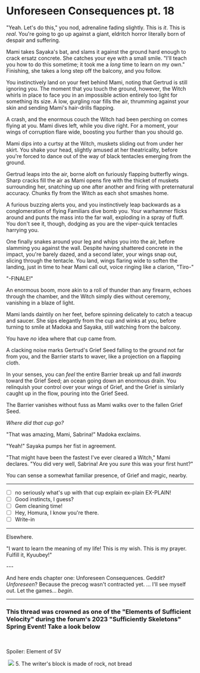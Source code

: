 # Unforeseen Consequences pt. 18

"Yeah. Let's do this," you nod, adrenaline fading slightly. This is *it*. This is *real*. You're going to go up against a giant, eldritch horror literally born of despair and suffering.

Mami takes Sayaka's bat, and slams it against the ground hard enough to crack ersatz concrete. She catches your eye with a small smile. "I'll teach you how to do this sometime; it took me a *long* time to learn on my own." Finishing, she takes a long step off the balcony, and you follow.

You instinctively land on your feet behind Mami, noting that Gertrud is still ignoring you. The moment that you touch the ground, however, the Witch whirls in place to face you in an impossible action entirely too light for something its size. A low, gurgling roar fills the air, thrumming against your skin and sending Mami's hair-drills flapping.

A crash, and the enormous couch the Witch had been perching on comes flying at you. Mami dives left, while you dive right. For a moment, your wings of corruption flare wide, boosting you further than you should go.

Mami dips into a curtsy at the Witch, muskets sliding out from under her skirt. You shake your head, slightly amused at her theatricality, before you're forced to dance out of the way of black tentacles emerging from the ground.

Gertrud leaps into the air, borne aloft on furiously flapping butterfly wings. Sharp cracks fill the air as Mami opens fire with the thicket of muskets surrounding her, snatching up one after another and firing with preternatural accuracy. Chunks fly from the Witch as each shot smashes home.

A furious buzzing alerts you, and you instinctively leap backwards as a conglomeration of flying Familiars dive bomb you. Your warhammer flicks around and punts the mass into the far wall, exploding in a spray of fluff. You don't see it, though, dodging as you are the viper-quick tentacles harrying you.

One finally snakes around your leg and whips you into the air, before slamming you against the wall. Despite having shattered concrete in the impact, you're barely dazed, and a second later, your wings snap out, slicing through the tentacle. You land, wings flaring wide to soften the landing, just in time to hear Mami call out, voice ringing like a clarion, "Tiro-"

"-FINALE!"

An enormous boom, more akin to a roll of thunder than any firearm, echoes through the chamber, and the Witch simply dies without ceremony, vanishing in a blaze of light.

Mami lands daintily on her feet, before spinning delicately to catch a teacup and saucer. She sips elegantly from the cup and winks at you, before turning to smile at Madoka and Sayaka, still watching from the balcony.

You have *no* idea where that cup came from.

A clacking noise marks Gertrud's Grief Seed falling to the ground not far from you, and the Barrier starts to waver, like a projection on a flapping cloth.

In your senses, you can *feel* the entire Barrier break up and fall *inwards* toward the Grief Seed; an ocean going down an enormous drain. You relinquish your control over your wings of Grief, and the Grief is similarly caught up in the flow, pouring into the Grief Seed.

The Barrier vanishes without fuss as Mami walks over to the fallen Grief Seed.

*Where did that cup go?*

"That was amazing, Mami, Sabrina!" Madoka exclaims.

"Yeah!" Sayaka pumps her fist in agreement.

"That might have been the fastest I've ever cleared a Witch," Mami declares. "You did very well, Sabrina! Are you *sure* this was your first hunt?"

You can sense a somewhat familiar presence, of Grief and magic, nearby.

---

- [ ] no seriously what's up with that cup explain ex-plain EX-PLAIN!
- [ ] Good instincts, I guess?
- [ ] Gem cleaning time!
- [ ] Hey, Homura, I know you're there.
- [ ] Write-in

---

Elsewhere.

"I want to learn the meaning of my life! This is my wish. This is my prayer. Fulfill it, Kyuubey!"

---​

And here ends chapter one: Unforeseen Consequences.
Geddit? *Unforeseen*? Because the precog wasn't contracted yet. ... I'll see myself out.
Let the games... *begin*.

***

### This thread was crowned as one of the "Elements of Sufficient Velocity" during the forum's 2023 "Sufficiently Skeletons" Spring Event! Take a look below

​

Spoiler: Element of SV

![](data:image/gif;base64,R0lGODlhAQABAIAAAAAAAP///yH5BAEAAAAALAAAAAABAAEAAAIBRAA7) ![](https://forums.sufficientvelocity.com/attachments/3819/)
5\. The writer's block is made of rock, not bread​
